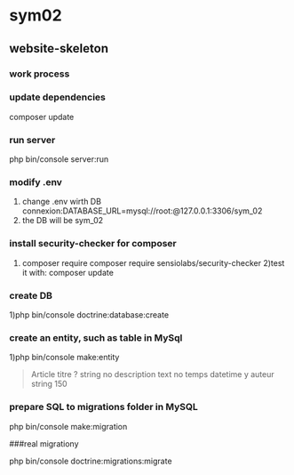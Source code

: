 # sym02
## website-skeleton
###  work process

### update dependencies 
composer update

### run server
php bin/console server:run

### modify .env
1) change .env wirth DB connexion:DATABASE_URL=mysql://root:@127.0.0.1:3306/sym_02
2) the DB will be sym_02

### install security-checker for composer

1) composer require composer require sensiolabs/security-checker
2)test it with: composer update

### create DB 

1)php bin/console doctrine:database:create

### create an entity, such as table in MySql

1)php bin/console make:entity 
> Article
> titre
>?
>string
>no
>description
>text
>no
>temps
>datetime
>y
>auteur
>string
>150

### prepare SQL to migrations folder in MySQL

php bin/console make:migration

###real migrationy

php bin/console doctrine:migrations:migrate
